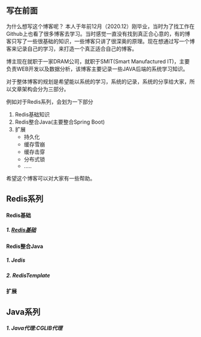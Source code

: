 ## 写在前面

为什么想写这个博客呢？ 本人于年前12月（2020.12）刚毕业，当时为了找工作在Github上也看了很多博客去学习。当时感觉一直没有找到真正合心意的，有的博客只写了一些很基础的知识，一些博客只讲了很深奥的原理。现在想通过写一个博客来记录自己的学习，来打造一个真正适合自己的博客。

博主现在就职于一家DRAM公司，就职于SMIT(Smart Manufactured IT)，主要负责WEB开发以及数据分析，该博客主要记录一些JAVA后端的系统学习知识。

对于整体博客的规划是希望能以系统的学习，系统的记录，系统的分享给大家，所以文章架构会分为三部分。

例如对于Redis系列，会划为一下部分

1. Redis基础知识
2. Redis整合Java(主要整合Spring Boot)
3. 扩展
   * 持久化
   * 缓存雪崩
   * 缓存击穿
   * 分布式锁
   * .....



希望这个博客可以对大家有一些帮助。







## Redis系列



#### Redis基础

##### 1.	[Redis基础](Article/01Redis基础1.md)

#### Redis整合Java

##### 1.	 Jedis

##### 2. 	RedisTemplate

#### 扩展



## Java系列

##### 1.	Java代理:CGLIB代理



